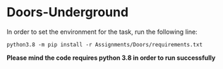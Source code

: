 # Doors-Underground

In order to set the environment for the task, run the following line:

`python3.8 -m pip install -r Assignments/Doors/requirements.txt`

**Please mind the code requires python 3.8 in order to run successfully**